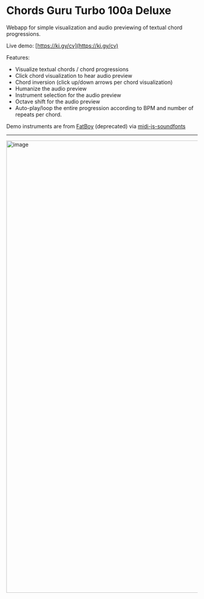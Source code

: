 # Chords Guru Turbo 100a Deluxe 

Webapp for simple visualization and audio previewing of textual chord progressions.

Live demo: [https://ki.gy/cv](https://ki.gy/cv)

Features:
- Visualize textual chords / chord progressions
- Click chord visualization to hear audio preview
- Chord inversion (click up/down arrows per chord visualization)
- Humanize the audio preview
- Instrument selection for the audio preview
- Octave shift for the audio preview
- Auto-play/loop the entire progression according to BPM and number of repeats per chord.

Demo instruments are from [FatBoy](https://web.archive.org/web/20220124174052/https://fatboy.site/) (deprecated) via [midi-js-soundfonts](https://github.com/gleitz/midi-js-soundfonts/)

---

<img width="1190" alt="image" src="https://user-images.githubusercontent.com/50331907/214141244-a11291ea-4727-4223-849b-602e317c85aa.png">
